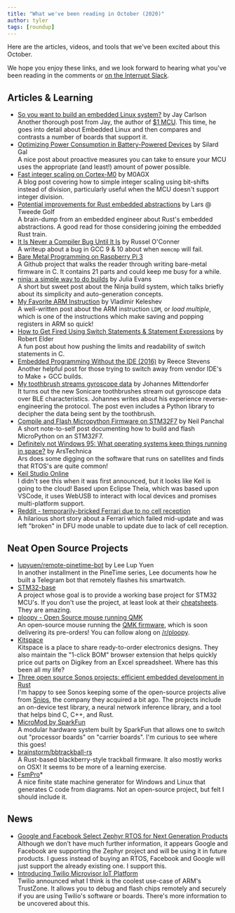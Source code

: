 ```yaml
---
title: "What we've been reading in October (2020)"
author: tyler
tags: [roundup]
---
```


<!-- excerpt start -->

Here are the articles, videos, and tools that we've been excited about this
October.

<!-- excerpt end -->

We hope you enjoy these links, and we look forward to hearing what you've been
reading in the comments or [on the Interrupt Slack](https://interrupt-slack.herokuapp.com/).

## Articles & Learning

- [So you want to build an embedded Linux system?](https://jaycarlson.net/embedded-linux/) by Jay Carlson<br>Another thorough post from Jay, the author of [$1 MCU](https://jaycarlson.net/microcontrollers/). This time, he goes into detail about Embedded Linux and then compares and contrasts a number of boards that support it.
- [Optimizing Power Consumption in Battery-Powered Devices](https://embeddedartistry.com/blog/2020/10/26/optimizing-power-consumption-in-battery-powered-devices/) by Silard Gal<br>A nice post about proactive measures you can take to ensure your MCU uses the appropriate (and least!) amount of power possible. 
- [Fast integer scaling on Cortex-M0](https://m0agx.eu/2020/10/04/fast-integer-scaling-on-cortex-m0/) by M0AGX<br>A blog post covering how to simple integer scaling using bit-shifts instead of division, particularly useful when the MCU doesn't support integer division.
- [Potential improvements for Rust embedded abstractions](https://tweedegolf.nl/blog/42/potential-improvements-for-rust-embedded-abstractions) by Lars @ Tweede Golf<br>A brain-dump from an embedded engineer about Rust's embedded abstractions. A good read for those considering joining the embedded Rust train.
- [It Is Never a Compiler Bug Until It Is](http://r6.ca/blog/20200929T023701Z.html) by Russel O'Conner<br>A writeup about a bug in GCC 9 & 10 about when `memcmp` will fail.
- [Bare Metal Programming on Raspberry Pi 3](https://github.com/bztsrc/raspi3-tutorial)<br>A Github project that walks the reader through writing bare-metal firmware in C. It contains 21 parts and could keep me busy for a while.
- [ninja: a simple way to do builds](https://jvns.ca/blog/2020/10/26/ninja--a-simple-way-to-do-builds/) by Julia Evans<br>A short but sweet post about the Ninja build system, which talks briefly about its simplicity and auto-generation concepts.
- [My Favorite ARM Instruction](https://keleshev.com/ldm-my-favorite-arm-instruction/) by Vladimir Keleshev<br>A well-written post about the ARM instruction `LDM`, or *load multiple*, which is one of the instructions which make saving and popping registers in ARM so quick!
- [How to Get Fired Using Switch Statements & Statement Expressions](https://blog.robertelder.org/switch-statements-statement-expressions/) by Robert Elder<br>A fun post about how pushing the limits and readability of switch statements in C.
- [Embedded Programming Without the IDE (2016)](http://reecestevens.me/blog/2016/07/08/embedded-programming-without-ide/) by Reece Stevens<br>Another helpful post for those trying to switch away from vendor IDE's to Make + GCC builds. 
- [My toothbrush streams gyroscope data](https://blog.johannes-mittendorfer.com/artikel/2020/10/my-toothbrush-streams-gyroscope-data) by Johannes Mittendorfer<br>It turns out the new Sonicare toothbrushes stream out gyroscope data over BLE characteristics. Johannes writes about his experience reverse-engineering the protocol. The post even includes a Python library to decipher the data being sent by the toothbrush. 
- [Compile and Flash Micropython Firmware on STM32F7](https://neil.computer/notes/how-to-compile-and-flash-micropython-firmware-on-stm32f7/) by Neil Panchal<br>A short note-to-self post documenting how to build and flash MicroPython on an STM32F7.
- [Definitely not Windows 95: What operating systems keep things running in space?](https://arstechnica.com/features/2020/10/the-space-operating-systems-booting-up-where-no-one-has-gone-before/) by ArsTechnica<br>Ars does some digging on the software that runs on satellites and finds that RTOS's are quite common!
- [Keil Studio Online](https://os.mbed.com/keil/)<br>I didn't see this when it was first announced, but it looks like Keil is going to the cloud! Based upon Eclipse Theia, which was based upon VSCode, it uses WebUSB to interact with local devices and promises multi-platform support.
- [Reddit - temporarily-bricked Ferrari due to no cell reception](https://old.reddit.com/r/Justrolledintotheshop/comments/j914fh/dude_comes_straight_from_the_dealership_for_a/)<br>A hilarious short story about a Ferrari which failed mid-update and was left "broken" in DFU mode unable to update due to lack of cell reception.

## Neat Open Source Projects

- [lupyuen/remote-pinetime-bot](https://github.com/lupyuen/remote-pinetime-bot) by Lee Lup Yuen<br>In another installment in the PineTime series, Lee documents how he built a Telegram bot that remotely flashes his smartwatch.
- [STM32-base](https://stm32-base.org/)<br>A project whose goal is to provide a working base project for STM32 MCU's. If you don't use the project, at least look at their [cheatsheets](https://stm32-base.org/cheatsheets/). They are amazing.
- [ploopy - Open Source mouse running QMK](https://www.ploopy.co/mouse)<br>An open-source mouse running the [QMK firmware](https://docs.qmk.fm/#/), which is soon delivering its pre-orders! You can follow along on [/r/ploopy](https://old.reddit.com/r/ploopy/).
- [Kitspace](https://kitspace.org/)<br>Kitspace is a place to share ready-to-order electronics designs. They also maintain the "1-click BOM" browser extension that helps quickly price out parts on Digikey from an Excel spreadsheet. Where has this been all my life?
- [Three open source Sonos projects: efficient embedded development in Rust ](https://tech-blog.sonos.com/posts/three-open-source-sonos-projects-in-rust/)<br>I'm happy to see Sonos keeping some of the open-source projects alive from [Snips](https://snips.ai/), the company they acquired a bit ago. The projects include an on-device test library, a neural network inference library, and a tool that helps bind C, C++, and Rust.
- [MicroMod by SparkFun](https://www.sparkfun.com/pages/micromod)<br>A modular hardware system built by SparkFun that allows one to switch out "processor boards" on "carrier boards". I'm curious to see where this goes!
- [brainstorm/bbtrackball-rs](https://github.com/brainstorm/bbtrackball-rs)<br>A Rust-based blackberry-style trackball firmware. It also mostly works on OSX! It seems to be more of a learning exercise.
- [FsmPro](https://www.fsmpro.io/#feature-area)*<br>A nice finite state machine generator for Windows and Linux that generates C code from diagrams. Not an open-source project, but felt I should include it.

## News

- [Google and Facebook Select Zephyr RTOS for Next Generation Products](https://www.zephyrproject.org/google-and-facebook-select-zephyr-rtos-for-next-generation-products/)<br>Although we don't have much further information, it appears Google and Facebook are supporting the Zephyr project and will be using it in future products. I guess instead of buying an RTOS, Facebook and Google will just support the already existing one. I support this.
- [Introducing Twilio Microvisor IoT Platform](https://www.twilio.com/blog/introducing-microvisor)<br>Twilio announced what I think is the coolest use-case of ARM's TrustZone. It allows you to debug and flash chips remotely and securely if you are using Twilio's software or boards. There's more information to be uncovered about this.